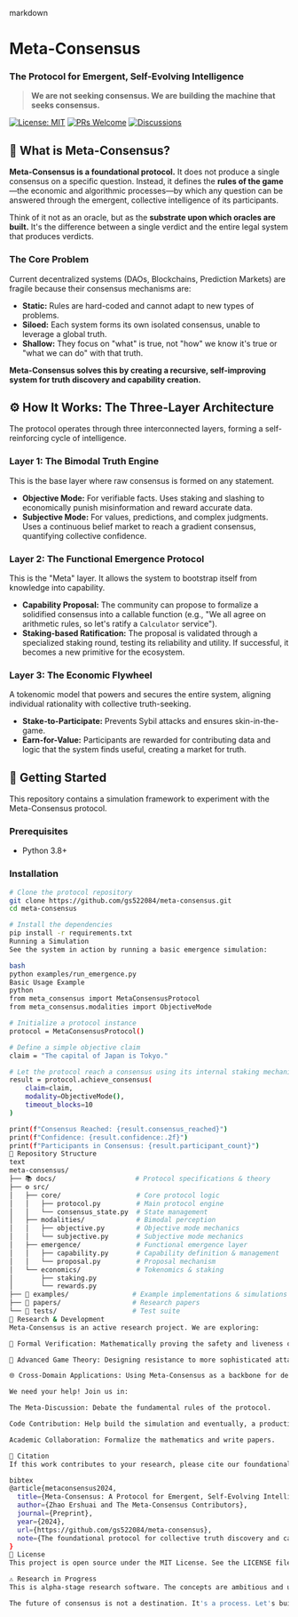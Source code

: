 markdown
# Meta-Consensus

### The Protocol for Emergent, Self-Evolving Intelligence

> **We are not seeking consensus. We are building the machine that seeks consensus.**

[![License: MIT](https://img.shields.io/badge/License-MIT-yellow.svg)](LICENSE)
[![PRs Welcome](https://img.shields.io/badge/PRs-welcome-brightgreen.svg)](https://github.com/gs522084/meta-consensus/pulls)
[![Discussions](https://img.shields.io/badge/Join-The_Meta_Discussion-blue)](https://github.com/gs522084/meta-consensus/discussions)

## 🧠 What is Meta-Consensus?

**Meta-Consensus is a foundational protocol.** It does not produce a single consensus on a specific question. Instead, it defines the **rules of the game**—the economic and algorithmic processes—by which any question can be answered through the emergent, collective intelligence of its participants.

Think of it not as an oracle, but as the **substrate upon which oracles are built.** It's the difference between a single verdict and the entire legal system that produces verdicts.

### The Core Problem

Current decentralized systems (DAOs, Blockchains, Prediction Markets) are fragile because their consensus mechanisms are:
- **Static:** Rules are hard-coded and cannot adapt to new types of problems.
- **Siloed:** Each system forms its own isolated consensus, unable to leverage a global truth.
- **Shallow:** They focus on "what" is true, not "how" we know it's true or "what we can do" with that truth.

**Meta-Consensus solves this by creating a recursive, self-improving system for truth discovery and capability creation.**

## ⚙️ How It Works: The Three-Layer Architecture

The protocol operates through three interconnected layers, forming a self-reinforcing cycle of intelligence.

### Layer 1: The Bimodal Truth Engine
This is the base layer where raw consensus is formed on any statement.
- **Objective Mode:** For verifiable facts. Uses staking and slashing to economically punish misinformation and reward accurate data.
- **Subjective Mode:** For values, predictions, and complex judgments. Uses a continuous belief market to reach a gradient consensus, quantifying collective confidence.

### Layer 2: The Functional Emergence Protocol
This is the "Meta" layer. It allows the system to bootstrap itself from knowledge into capability.
- **Capability Proposal:** The community can propose to formalize a solidified consensus into a callable function (e.g., "We all agree on arithmetic rules, so let's ratify a `Calculator` service").
- **Staking-based Ratification:** The proposal is validated through a specialized staking round, testing its reliability and utility. If successful, it becomes a new primitive for the ecosystem.

### Layer 3: The Economic Flywheel
A tokenomic model that powers and secures the entire system, aligning individual rationality with collective truth-seeking.
- **Stake-to-Participate:** Prevents Sybil attacks and ensures skin-in-the-game.
- **Earn-for-Value:** Participants are rewarded for contributing data and logic that the system finds useful, creating a market for truth.

## 🚀 Getting Started

This repository contains a simulation framework to experiment with the Meta-Consensus protocol.

### Prerequisites
- Python 3.8+

### Installation

```bash
# Clone the protocol repository
git clone https://github.com/gs522084/meta-consensus.git
cd meta-consensus

# Install the dependencies
pip install -r requirements.txt
Running a Simulation
See the system in action by running a basic emergence simulation:

bash
python examples/run_emergence.py
Basic Usage Example
python
from meta_consensus import MetaConsensusProtocol
from meta_consensus.modalities import ObjectiveMode

# Initialize a protocol instance
protocol = MetaConsensusProtocol()

# Define a simple objective claim
claim = "The capital of Japan is Tokyo."

# Let the protocol reach a consensus using its internal staking mechanics
result = protocol.achieve_consensus(
    claim=claim,
    modality=ObjectiveMode(),
    timeout_blocks=10
)

print(f"Consensus Reached: {result.consensus_reached}")
print(f"Confidence: {result.confidence:.2f}")
print(f"Participants in Consensus: {result.participant_count}")
📁 Repository Structure
text
meta-consensus/
├── 📚 docs/                    # Protocol specifications & theory
├── ⚙️ src/
│   ├── core/                   # Core protocol logic
│   │   ├── protocol.py         # Main protocol engine
│   │   └── consensus_state.py  # State management
│   ├── modalities/             # Bimodal perception
│   │   ├── objective.py        # Objective mode mechanics
│   │   └── subjective.py       # Subjective mode mechanics
│   ├── emergence/              # Functional emergence layer
│   │   ├── capability.py       # Capability definition & management
│   │   └── proposal.py         # Proposal mechanism
│   └── economics/              # Tokenomics & staking
│       ├── staking.py
│       └── rewards.py
├── 🔬 examples/                # Example implementations & simulations
├── 📄 papers/                  # Research papers
└── 🤝 tests/                   # Test suite
🧪 Research & Development
Meta-Consensus is an active research project. We are exploring:

🔬 Formal Verification: Mathematically proving the safety and liveness of the protocol.

🎯 Advanced Game Theory: Designing resistance to more sophisticated attacks.

🌐 Cross-Domain Applications: Using Meta-Consensus as a backbone for decentralized science, governance, and finance.

We need your help! Join us in:

The Meta-Discussion: Debate the fundamental rules of the protocol.

Code Contribution: Help build the simulation and eventually, a production implementation.

Academic Collaboration: Formalize the mathematics and write papers.

📜 Citation
If this work contributes to your research, please cite our foundational paper:

bibtex
@article{metaconsensus2024,
  title={Meta-Consensus: A Protocol for Emergent, Self-Evolving Intelligence},
  author={Zhao Ershuai and The Meta-Consensus Contributors},
  journal={Preprint},
  year={2024},
  url={https://github.com/gs522084/meta-consensus},
  note={The foundational protocol for collective truth discovery and capability emergence}
}
📄 License
This project is open source under the MIT License. See the LICENSE file for details.

⚠️ Research in Progress
This is alpha-stage research software. The concepts are ambitious and unproven. The code is for simulation and demonstration purposes. Expect breaking changes and spirited philosophical debates.

The future of consensus is not a destination. It's a process. Let's build the process.
